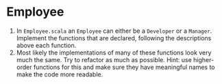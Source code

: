 Employee
========

1. In `Employee.scala` an `Employee` can either be a `Developer` or a `Manager`. Implement the functions 
   that are declared, following the descriptions above each function.
2. Most likely the implementations of many of these functions look very much the same. Try to refactor as much as 
   possible. Hint: use higher-order functions for this and make sure they have meaningful names to make the code more readable.
